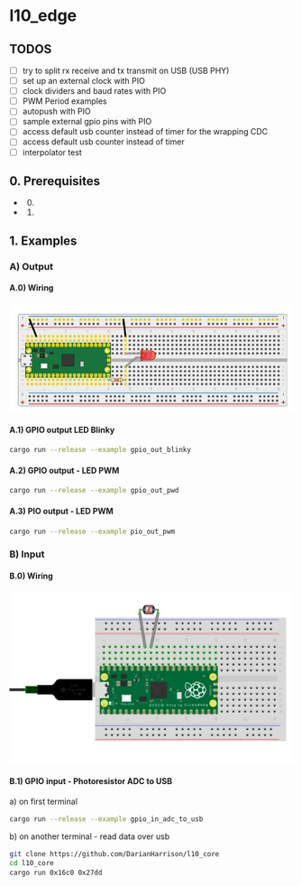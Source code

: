 # l10_edge

## TODOS
* [ ] try to split rx receive and tx transmit on USB (USB PHY)
* [ ] set up an external clock with PIO
* [ ] clock dividers and baud rates with PIO
* [ ] PWM Period examples
* [ ] autopush with PIO
* [ ] sample external gpio pins with PIO
* [ ] access default usb counter instead of timer for the wrapping CDC 
* [ ] access default usb counter instead of timer
* [ ] interpolator test

## 0. Prerequisites

* 0. 
* 1. 

## 1. Examples

### A) Output

#### A.0) Wiring


![Alt Text](./docs/led.png)


#### A.1) GPIO output LED Blinky
```sh
cargo run --release --example gpio_out_blinky
```

#### A.2) GPIO output - LED PWM
```sh
cargo run --release --example gpio_out_pwd
```

#### A.3) PIO output - LED PWM
```sh
cargo run --release --example pio_out_pwm
```

### B) Input

#### B.0) Wiring


![Alt Text](./docs/photoresistor.png)


#### B.1) GPIO input - Photoresistor ADC to USB

a) on first terminal
```sh
cargo run --release --example gpio_in_adc_to_usb
```

b) on another terminal - read data over usb
```sh
git clone https://github.com/DarianHarrison/l10_core
cd l10_core
cargo run 0x16c0 0x27dd
```
